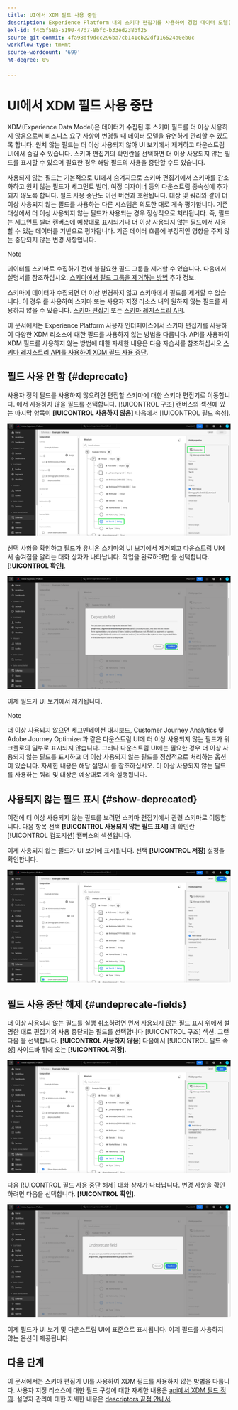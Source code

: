 ```yaml
---
title: UI에서 XDM 필드 사용 중단
description: Experience Platform 내의 스키마 편집기를 사용하여 경험 데이터 모델(XDM) 필드를 사용하지 않는 방법에 대해 알아봅니다.
exl-id: f4c5f58a-5190-47d7-8bfc-b33ed238bf25
source-git-commit: 4fa98df9dcc296ba7cb141cb22df116524a0eb0c
workflow-type: tm+mt
source-wordcount: '699'
ht-degree: 0%

---
```


# UI에서 XDM 필드 사용 중단

XDM(Experience Data Model)은 데이터가 수집된 후 스키마 필드를 더 이상 사용하지 않음으로써 비즈니스 요구 사항이 변경될 때 데이터 모델을 유연하게 관리할 수 있도록 합니다. 원치 않는 필드는 더 이상 사용되지 않아 UI 보기에서 제거하고 다운스트림 UI에서 숨길 수 있습니다. 스키마 편집기의 확인란을 선택하면 더 이상 사용되지 않는 필드를 표시할 수 있으며 필요한 경우 해당 필드의 사용을 중단할 수도 있습니다.

사용되지 않는 필드는 기본적으로 UI에서 숨겨지므로 스키마 편집기에서 스키마를 간소화하고 원치 않는 필드가 세그먼트 빌더, 여정 디자이너 등의 다운스트림 종속성에 추가되지 않도록 합니다. 필드 사용 중단도 이전 버전과 호환됩니다. 대상 및 쿼리와 같이 더 이상 사용되지 않는 필드를 사용하는 다른 시스템은 의도한 대로 계속 평가합니다. 기존 대상에서 더 이상 사용되지 않는 필드가 사용되는 경우 정상적으로 처리됩니다. 즉, 필드는 세그먼트 빌더 캔버스에 예상대로 표시되거나 더 이상 사용되지 않는 필드에서 사용할 수 있는 데이터를 기반으로 평가됩니다. 기존 데이터 흐름에 부정적인 영향을 주지 않는 중단되지 않는 변경 사항입니다.

>[!NOTE]
>
>데이터를 스키마로 수집하기 전에 불필요한 필드 그룹을 제거할 수 있습니다. 다음에서 설명서를 참조하십시오. [스키마에서 필드 그룹을 제거하는 방법](../ui/resources/schemas.md#remove-fields) 추가 정보.

스키마에 데이터가 수집되면 더 이상 변경하지 않고 스키마에서 필드를 제거할 수 없습니다. 이 경우 를 사용하여 스키마 또는 사용자 지정 리소스 내의 원하지 않는 필드를 사용하지 않을 수 있습니다. [스키마 편집기](./create-schema-ui.md) 또는 [스키마 레지스트리 API](https://developer.adobe.com/experience-platform-apis/references/schema-registry/).

이 문서에서는 Experience Platform 사용자 인터페이스에서 스키마 편집기를 사용하여 다양한 XDM 리소스에 대한 필드를 사용하지 않는 방법을 다룹니다. API를 사용하여 XDM 필드를 사용하지 않는 방법에 대한 자세한 내용은 다음 자습서를 참조하십시오 [스키마 레지스트리 API를 사용하여 XDM 필드 사용 중단](./field-deprecation-api.md).

## 필드 사용 안 함 {#deprecate}

사용자 정의 필드를 사용하지 않으려면 편집할 스키마에 대한 스키마 편집기로 이동합니다. 에서 사용하지 않을 필드를 선택합니다. [!UICONTROL 구조] 캔버스의 섹션에 있는 마지막 항목이 **[!UICONTROL 사용하지 않음]** 다음에서 [!UICONTROL 필드 속성].

![필드가 선택되고 사용 중단되는 스키마 편집기.](../images/tutorials/field-deprecation/deprecate-single-field.png)

선택 사항을 확인하고 필드가 유니온 스키마의 UI 보기에서 제거되고 다운스트림 UI에서 숨겨짐을 알리는 대화 상자가 나타납니다. 작업을 완료하려면 을 선택합니다. **[!UICONTROL 확인]**.

![확인 이 강조 표시된 필드 사용 안 함 대화 상자.](../images/tutorials/field-deprecation/deprecate-field-dialog.png)

이제 필드가 UI 보기에서 제거됩니다.

>[!NOTE]
>
>더 이상 사용되지 않으면 세그멘테이션 대시보드, Customer Journey Analytics 및 Adobe Journey Optimizer과 같은 다운스트림 UI에 더 이상 사용되지 않는 필드가 워크플로의 일부로 표시되지 않습니다. 그러나 다운스트림 UI에는 필요한 경우 더 이상 사용되지 않는 필드를 표시하고 더 이상 사용되지 않는 필드를 정상적으로 처리하는 옵션이 있습니다. 자세한 내용은 해당 설명서 를 참조하십시오. 더 이상 사용되지 않는 필드를 사용하는 쿼리 및 대상은 예상대로 계속 실행됩니다.

## 사용되지 않는 필드 표시 {#show-deprecated}

이전에 더 이상 사용되지 않는 필드를 보려면 스키마 편집기에서 관련 스키마로 이동합니다. 다음 항목 선택 **[!UICONTROL 사용되지 않는 필드 표시]** 의 확인란 [!UICONTROL 컴포지션] 캔버스의 섹션입니다.

이제 사용되지 않는 필드가 UI 보기에 표시됩니다. 선택 **[!UICONTROL 저장]** 설정을 확인합니다.

![필드가 선택된 스키마 편집기, 더 이상 사용되지 않는 필드 표시 및 저장 강조 표시.](../images/tutorials/field-deprecation/show-deprecated-fields.png)

## 필드 사용 중단 해제 {#undeprecate-fields}

더 이상 사용되지 않는 필드를 실행 취소하려면 먼저 [사용되지 않는 필드 표시](#show-deprecated) 위에서 설명한 대로 편집기의 사용 중단되는 필드를 선택합니다 [!UICONTROL 구조] 섹션. 그런 다음 을 선택합니다. **[!UICONTROL 사용하지 않음]** 다음에서 [!UICONTROL 필드 속성] 사이드바 뒤에 오는 **[!UICONTROL 저장]**.

![더 이상 사용되지 않는 필드, 사용 중단 해제 및 저장 이 강조 표시된 스키마 편집기.](../images/tutorials/field-deprecation/undeprecate-single-field.png)

다음 [!UICONTROL 필드 사용 중단 해제] 대화 상자가 나타납니다. 변경 사항을 확인하려면 다음을 선택합니다. **[!UICONTROL 확인]**.

![다음 [!UICONTROL 필드 사용 중단 해제] 확인 이 강조 표시된 대화 상자.](../images/tutorials/field-deprecation/undeprecate-field-dialog.png)

이제 필드가 UI 보기 및 다운스트림 UI에 표준으로 표시됩니다. 이제 필드를 사용하지 않는 옵션이 제공됩니다.

## 다음 단계

이 문서에서는 스키마 편집기 UI를 사용하여 XDM 필드를 사용하지 않는 방법을 다룹니다. 사용자 지정 리소스에 대한 필드 구성에 대한 자세한 내용은 [api에서 XDM 필드 정의](./custom-fields-api.md). 설명자 관리에 대한 자세한 내용은 [descriptors 끝점 안내서](../api/descriptors.md).
